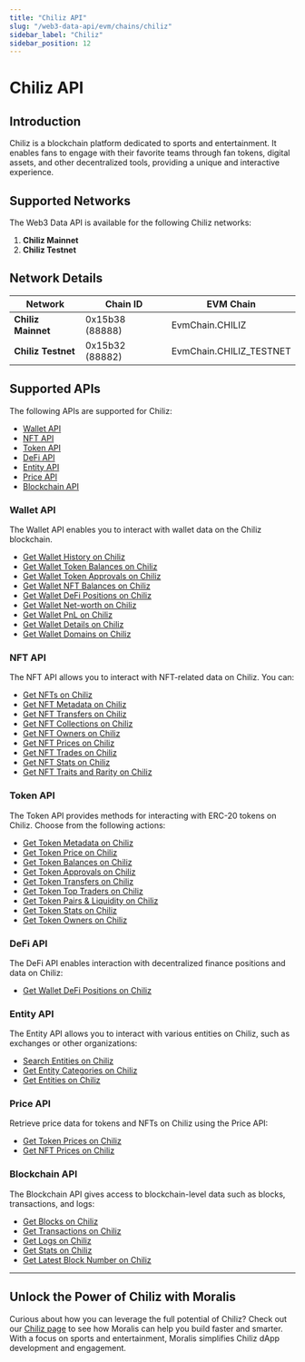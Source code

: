 ```yaml
---
title: "Chiliz API"
slug: "/web3-data-api/evm/chains/chiliz"
sidebar_label: "Chiliz"
sidebar_position: 12
---
```


# Chiliz API

## Introduction

Chiliz is a blockchain platform dedicated to sports and entertainment. It enables fans to engage with their favorite teams through fan tokens, digital assets, and other decentralized tools, providing a unique and interactive experience.

## Supported Networks

The Web3 Data API is available for the following Chiliz networks:

1. **Chiliz Mainnet**
2. **Chiliz Testnet**

## Network Details

| Network            | Chain ID        | EVM Chain               |
| ------------------ | --------------- | ----------------------- |
| **Chiliz Mainnet** | 0x15b38 (88888) | EvmChain.CHILIZ         |
| **Chiliz Testnet** | 0x15b32 (88882) | EvmChain.CHILIZ_TESTNET |

## Supported APIs

The following APIs are supported for Chiliz:

- [Wallet API](/web3-data-api/evm/reference#wallet-api)
- [NFT API](/web3-data-api/evm/reference#nft-api)
- [Token API](/web3-data-api/evm/reference#token-api)
- [DeFi API](/web3-data-api/evm/reference#defi-api)
- [Entity API](/web3-data-api/evm/reference#entity-api)
- [Price API](/web3-data-api/evm/reference#price-api)
- [Blockchain API](/web3-data-api/evm/reference#blockchain-api)

### Wallet API

The Wallet API enables you to interact with wallet data on the Chiliz blockchain.

- [Get Wallet History on Chiliz](/web3-data-api/evm/reference#get-wallet-history)
- [Get Wallet Token Balances on Chiliz](/web3-data-api/evm/reference#get-wallet-token-balances)
- [Get Wallet Token Approvals on Chiliz](/web3-data-api/evm/reference#get-wallet-token-approvals)
- [Get Wallet NFT Balances on Chiliz](/web3-data-api/evm/reference#get-wallet-nfts)
- [Get Wallet DeFi Positions on Chiliz](/web3-data-api/evm/reference#get-wallet-defi-positions)
- [Get Wallet Net-worth on Chiliz](/web3-data-api/evm/reference#get-wallet-net-worth)
- [Get Wallet PnL on Chiliz](/web3-data-api/evm/reference#get-wallet-pnl)
- [Get Wallet Details on Chiliz](/web3-data-api/evm/reference#get-wallet-details)
- [Get Wallet Domains on Chiliz](/web3-data-api/evm/reference#get-wallet-domains)

### NFT API

The NFT API allows you to interact with NFT-related data on Chiliz. You can:

- [Get NFTs on Chiliz](/web3-data-api/evm/reference#get-nfts)
- [Get NFT Metadata on Chiliz](/web3-data-api/evm/reference#get-nft-metadata)
- [Get NFT Transfers on Chiliz](/web3-data-api/evm/reference#get-nft-transfers)
- [Get NFT Collections on Chiliz](/web3-data-api/evm/reference#get-nft-collections)
- [Get NFT Owners on Chiliz](/web3-data-api/evm/reference#get-nft-owners)
- [Get NFT Prices on Chiliz](/web3-data-api/evm/reference#get-nft-prices)
- [Get NFT Trades on Chiliz](/web3-data-api/evm/reference#get-nft-trades)
- [Get NFT Stats on Chiliz](/web3-data-api/evm/reference#get-nft-stats)
- [Get NFT Traits and Rarity on Chiliz](/web3-data-api/evm/reference#get-nft-traits-and-rarity)

### Token API

The Token API provides methods for interacting with ERC-20 tokens on Chiliz. Choose from the following actions:

- [Get Token Metadata on Chiliz](/web3-data-api/evm/reference#get-token-metadata)
- [Get Token Price on Chiliz](/web3-data-api/evm/reference#get-token-price)
- [Get Token Balances on Chiliz](/web3-data-api/evm/reference#get-token-balances)
- [Get Token Approvals on Chiliz](/web3-data-api/evm/reference#get-token-approvals)
- [Get Token Transfers on Chiliz](/web3-data-api/evm/reference#get-token-transfers)
- [Get Token Top Traders on Chiliz](/web3-data-api/evm/reference#get-token-top-traders)
- [Get Token Pairs & Liquidity on Chiliz](/web3-data-api/evm/reference#get-token-pairs--liquidity)
- [Get Token Stats on Chiliz](/web3-data-api/evm/reference#get-token-stats)
- [Get Token Owners on Chiliz](/web3-data-api/evm/reference#get-token-owners)

### DeFi API

The DeFi API enables interaction with decentralized finance positions and data on Chiliz:

- [Get Wallet DeFi Positions on Chiliz](/web3-data-api/evm/reference#get-wallet-defi-positions)

### Entity API

The Entity API allows you to interact with various entities on Chiliz, such as exchanges or other organizations:

- [Search Entities on Chiliz](/web3-data-api/evm/reference#search-entities)
- [Get Entity Categories on Chiliz](/web3-data-api/evm/reference#get-entity-categories)
- [Get Entities on Chiliz](/web3-data-api/evm/reference#get-entities)

### Price API

Retrieve price data for tokens and NFTs on Chiliz using the Price API:

- [Get Token Prices on Chiliz](/web3-data-api/evm/reference#get-token-prices)
- [Get NFT Prices on Chiliz](/web3-data-api/evm/reference#get-nft-prices)

### Blockchain API

The Blockchain API gives access to blockchain-level data such as blocks, transactions, and logs:

- [Get Blocks on Chiliz](/web3-data-api/evm/reference#get-blocks)
- [Get Transactions on Chiliz](/web3-data-api/evm/reference#get-transactions)
- [Get Logs on Chiliz](/web3-data-api/evm/reference#get-logs)
- [Get Stats on Chiliz](/web3-data-api/evm/reference#get-stats)
- [Get Latest Block Number on Chiliz](/web3-data-api/evm/reference#get-latest-block-number)

---

## Unlock the Power of Chiliz with Moralis

Curious about how you can leverage the full potential of Chiliz? Check out our [Chiliz page](https://developers.moralis.com/chains/chiliz/) to see how Moralis can help you build faster and smarter. With a focus on sports and entertainment, Moralis simplifies Chiliz dApp development and engagement.
